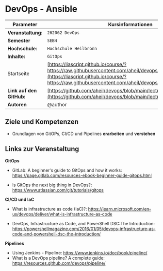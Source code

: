 <!--

author:   Andreas Heil

email:    andreas.heil@hs-heilbronn.de

version:  0.1

language: de

narrator: DE German Male

tags: devops, lecture, vorlesung, vagrant, virtualisierung
comment:  

-->


# DevOps - Ansible

<!-- data-type="none" -->
| Parameter | Kursinformationen |
| --- | --- |
| **Veranstaltung:** | `262062 DevOps`|
| **Semester** | `SEB4` |
| **Hochschule:** | `Hochschule Heilbronn` |
| **Inhalte:** | `GitOps` |
| Startseite | [https://liascript.github.io/course/?https://raw.githubusercontent.com/aheil/devops/master/README.md#1](https://liascript.github.io/course/?https://raw.githubusercontent.com/aheil/devops/master/README.md#1) | 
| **Link auf den GitHub:** | [https://github.com/aheil/devops/blob/main/lectures/07_vagrant.md](https://github.com/aheil/devops/blob/main/lectures/08_gitops.md) |
| **Autoren** | @author |

## Ziele und Kompetenzen 


- Grundlagen von GitOPs, CI/CD und Pipelines **erarbeiten** und **verstehen**

## Links zur Veranstaltung

**GitOps**

- GitLab: A beginner's guide to GitOps and how it works:  https://page.gitlab.com/resources-ebook-beginner-guide-gitops.html

- Is GitOps the next big thing in DevOps?: https://www.atlassian.com/git/tutorials/gitops

**CI/CD und IaC**

- What is infrastructure as code (IaC)?: https://learn.microsoft.com/en-us/devops/deliver/what-is-infrastructure-as-code

- DevOps, Infrastructure as Code, and PowerShell DSC:The Introduction: https://powershellmagazine.com/2016/01/05/devops-infrastructure-as-code-and-powershell-dsc-the-introduction/

**Pipelines**

- Using Jenkins - Pipeline: https://www.jenkins.io/doc/book/pipeline/
- What is a DevOps pipeline? A complete guide: https://resources.github.com/devops/pipeline/


